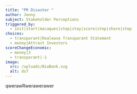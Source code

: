 ```yaml
---
title: "PR Disaster "
author: Jenny
subject: Stakeholder Perceptions
triggered_by:
  - init|start|macaques|step|stay|score|step|share|step
choices:
  - transparant|Realease Transparant Statement
  - money|Attract Investors
scoreChangeEconomic:
  - money|3
  - transparant|-1
image:
  src: /uploads/BioBank.svg
  alt: dsf
---
```

qwerawRwerawerawer